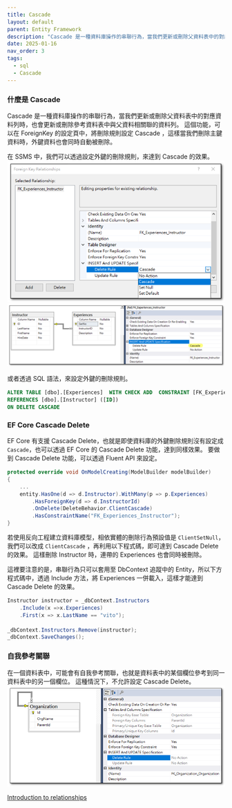 ```yaml
---
title: Cascade
layout: default
parent: Entity Framework
description: "Cascade 是一種資料庫操作的串聯行為，當我們更新或刪除父資料表中的對應資料列時，也會更新或刪除參考資料表中的該資料列。"
date: 2025-01-16
nav_order: 3
tags:
  - sql
  - Cascade
---
```


### 什麼是 Cascade

Cascade 是一種資料庫操作的串聯行為，當我們更新或刪除父資料表中的對應資料列時，也會更新或刪除參考資料表中與父資料相關聯的資料列。 
這個功能，可以在 ForeignKey 的設定頁中，將刪除規則設定 Cascade ，這樣當我們刪除主鍵資料時，外鍵資料也會同時自動被刪除。

在 SSMS 中，我們可以透過設定外鍵的刪除規則，來達到 Cascade 的效果。
![Cascade Setting](images/cascade-setting.png)
![Cascade2](images/cascade2.png)

或者透過 SQL 語法，來設定外鍵的刪除規則。
```sql
ALTER TABLE [dbo].[Experiences]  WITH CHECK ADD  CONSTRAINT [FK_Experiences_Instructor] FOREIGN KEY([InstructorID])
REFERENCES [dbo].[Instructor] ([ID])
ON DELETE CASCADE
```

### EF Core Cascade Delete
EF Core 有支援 Cascade Delete，也就是即使資料庫的外鍵刪除規則沒有設定成 `Cascade`，也可以透過 EF Core 的 Cascade Delete 功能，達到同樣效果。
要做到 Cascade Delete 功能，可以透過 Fluent API 來設定。
```csharp
protected override void OnModelCreating(ModelBuilder modelBuilder)
{
    ...
    entity.HasOne(d => d.Instructor).WithMany(p => p.Experiences)
        .HasForeignKey(d => d.InstructorId)
        .OnDelete(DeleteBehavior.ClientCascade)
        .HasConstraintName("FK_Experiences_Instructor");
}
```
若使用反向工程建立資料庫模型，相依實體的刪除行為預設值是 `ClientSetNull`，我們可以改成 `ClientCascade` ，再利用以下程式碼，即可達到 Cascade Delete 的效果。
這樣刪除 Instructor 時，連帶的 Experiences 也會同時被刪除。

這裡要注意的是，串聯行為只可以套用至 DbContext 追蹤中的 Entity，所以下方程式碼中，透過 Include 方法，將 Experiences 一併載入，這樣才能達到 Cascade Delete 的效果。
```csharp
Instructor instructor = _dbContext.Instructors
    .Include(x =>x.Experiences)
    .First(x => x.LastName == "vito");

_dbContext.Instructors.Remove(instructor);
_dbContext.SaveChanges();
```

### 自我參考關聯
在一個資料表中，可能會有自我參考關聯，也就是資料表中的某個欄位參考到同一資料表中的另一個欄位。
這種情況下，不允許設定 Cascade Delete。
![Cascade3](images/cascade3.png)


[Introduction to relationships](https://learn.microsoft.com/en-us/ef/core/modeling/relationships)

